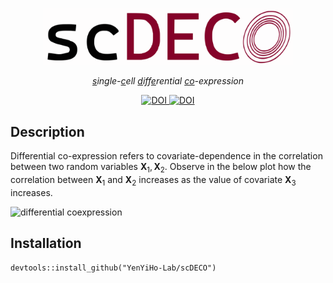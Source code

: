 <p align="center">
  <img src="./images/scdeco_logo.svg" alt="scDECO logo" width="400">
</p>

<p align="center">
  <i align="center"><ins>s</ins>ingle-<ins>c</ins>ell <ins>d</ins>iff<ins>e</ins>rential <ins>co</ins>-expression</i>
</p>

<div align="center">
  <a href="https://doi.org/10.1111/biom.13701">
    <img src="https://img.shields.io/badge/DOI-doi.org%2F10.1111%2Fbiom.13701-blue" alt="DOI">
  </a>
  <a href="https://doi.org/10.1111/biom.13457">
    <img src="https://img.shields.io/badge/DOI-doi.org%2F10.1111%2Fbiom.13457-blue" alt="DOI">
  </a>
</div>





## Description

Differential co-expression refers to covariate-dependence in the correlation between two random variables $\boldsymbol{X}_1, \boldsymbol{X}_2$. Observe in the below plot how the correlation between $\boldsymbol{X}_1$ and $\boldsymbol{X}_2$ increases as the value of covariate $\boldsymbol{X}_3$ increases.

<img src="images/dynamic_corr_plot.svg" alt="differential coexpression" width="600">

## Installation

```{r, eval=FALSE, message=FALSE, warning=FALSE}
devtools::install_github("YenYiHo-Lab/scDECO")
```









